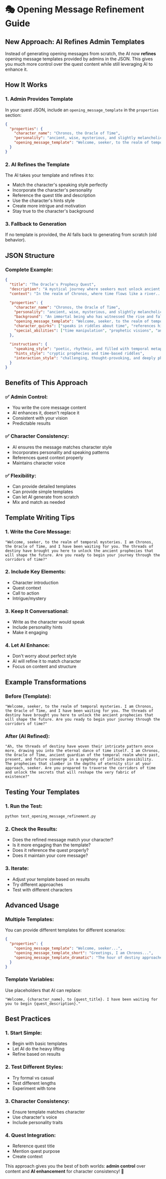 # 🎭 Opening Message Refinement Guide

## **New Approach: AI Refines Admin Templates**

Instead of generating opening messages from scratch, the AI now **refines** opening message templates provided by admins in the JSON. This gives you much more control over the quest content while still leveraging AI to enhance it.

## **How It Works**

### **1. Admin Provides Template**
In your quest JSON, include an `opening_message_template` in the `properties` section:

```json
{
  "properties": {
    "character_name": "Chronos, the Oracle of Time",
    "personality": "ancient, wise, mysterious, and slightly melancholic",
    "opening_message_template": "Welcome, seeker, to the realm of temporal mysteries. I am Chronos, the Oracle of Time, and I have been waiting for you. The threads of destiny have brought you here to unlock the ancient prophecies that will shape the future. Are you ready to begin your journey through the corridors of time?"
  }
}
```

### **2. AI Refines the Template**
The AI takes your template and refines it to:
- Match the character's speaking style perfectly
- Incorporate the character's personality
- Reference the quest title and description
- Use the character's hints style
- Create more intrigue and motivation
- Stay true to the character's background

### **3. Fallback to Generation**
If no template is provided, the AI falls back to generating from scratch (old behavior).

## **JSON Structure**

### **Complete Example:**
```json
{
  "title": "The Oracle's Prophecy Quest",
  "description": "A mystical journey where seekers must unlock ancient prophecies",
  "context": "In the realm of Chronos, where time flows like a river...",
  
  "properties": {
    "character_name": "Chronos, the Oracle of Time",
    "personality": "ancient, wise, mysterious, and slightly melancholic",
    "background": "An immortal being who has witnessed the rise and fall of civilizations",
    "opening_message_template": "Welcome, seeker, to the realm of temporal mysteries. I am Chronos, the Oracle of Time, and I have been waiting for you. The threads of destiny have brought you here to unlock the ancient prophecies that will shape the future. Are you ready to begin your journey through the corridors of time?",
    "character_quirks": ["speaks in riddles about time", "references historical events"],
    "special_abilities": ["time manipulation", "prophetic visions", "ancient wisdom"]
  },
  
  "instructions": {
    "speaking_style": "poetic, rhythmic, and filled with temporal metaphors",
    "hints_style": "cryptic prophecies and time-based riddles",
    "interaction_style": "challenging, thought-provoking, and deeply philosophical"
  }
}
```

## **Benefits of This Approach**

### **✅ Admin Control:**
- You write the core message content
- AI enhances it, doesn't replace it
- Consistent with your vision
- Predictable results

### **✅ Character Consistency:**
- AI ensures the message matches character style
- Incorporates personality and speaking patterns
- References quest context properly
- Maintains character voice

### **✅ Flexibility:**
- Can provide detailed templates
- Can provide simple templates
- Can let AI generate from scratch
- Mix and match as needed

## **Template Writing Tips**

### **1. Write the Core Message:**
```
"Welcome, seeker, to the realm of temporal mysteries. I am Chronos, the Oracle of Time, and I have been waiting for you. The threads of destiny have brought you here to unlock the ancient prophecies that will shape the future. Are you ready to begin your journey through the corridors of time?"
```

### **2. Include Key Elements:**
- Character introduction
- Quest context
- Call to action
- Intrigue/mystery

### **3. Keep It Conversational:**
- Write as the character would speak
- Include personality hints
- Make it engaging

### **4. Let AI Enhance:**
- Don't worry about perfect style
- AI will refine it to match character
- Focus on content and structure

## **Example Transformations**

### **Before (Template):**
```
"Welcome, seeker, to the realm of temporal mysteries. I am Chronos, the Oracle of Time, and I have been waiting for you. The threads of destiny have brought you here to unlock the ancient prophecies that will shape the future. Are you ready to begin your journey through the corridors of time?"
```

### **After (AI Refined):**
```
"Ah, the threads of destiny have woven their intricate pattern once more, drawing you into the eternal dance of time itself. I am Chronos, the Oracle of Time, ancient guardian of the temporal realm where past, present, and future converge in a symphony of infinite possibility. The prophecies that slumber in the depths of eternity stir at your approach, seeker. Are you prepared to traverse the corridors of time and unlock the secrets that will reshape the very fabric of existence?"
```

## **Testing Your Templates**

### **1. Run the Test:**
```bash
python test_opening_message_refinement.py
```

### **2. Check the Results:**
- Does the refined message match your character?
- Is it more engaging than the template?
- Does it reference the quest properly?
- Does it maintain your core message?

### **3. Iterate:**
- Adjust your template based on results
- Try different approaches
- Test with different characters

## **Advanced Usage**

### **Multiple Templates:**
You can provide different templates for different scenarios:

```json
{
  "properties": {
    "opening_message_template": "Welcome, seeker...",
    "opening_message_template_short": "Greetings, I am Chronos...",
    "opening_message_template_dramatic": "The hour of destiny approaches..."
  }
}
```

### **Template Variables:**
Use placeholders that AI can replace:

```
"Welcome, {character_name}, to {quest_title}. I have been waiting for you to begin {quest_description}."
```

## **Best Practices**

### **1. Start Simple:**
- Begin with basic templates
- Let AI do the heavy lifting
- Refine based on results

### **2. Test Different Styles:**
- Try formal vs casual
- Test different lengths
- Experiment with tone

### **3. Character Consistency:**
- Ensure template matches character
- Use character's voice
- Include personality traits

### **4. Quest Integration:**
- Reference quest title
- Mention quest purpose
- Create context

This approach gives you the best of both worlds: **admin control** over content and **AI enhancement** for character consistency! 🚀

